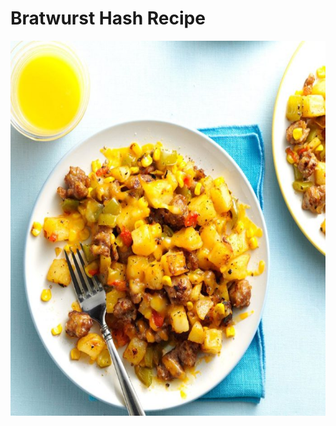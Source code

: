 
</head>
<body>
<h1>Bratwurst Hash Recipe</h1>
<img src="food.jpg" alt="food" height="600"width="675">
